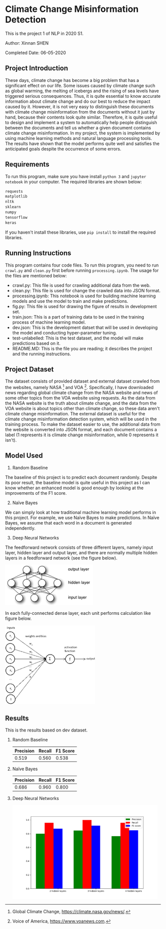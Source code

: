 # Climate Change Misinformation Detection
This is the project 1 of NLP in 2020 S1.

Author: Xinnan SHEN

Completed Date: 06-05-2020

## Project Introduction
These days, climate change has become a big problem that has a significant effect on our life. Some issues caused by climate change such as global warming, the melting of icebergs and the rising of sea levels have triggered serious consequences. Thus, it is quite essential to know accurate information about climate change and do our best to reduce the impact caused by it. However, it is not very easy to distinguish these documents with climate change misinformation from the documents without it just by hand, because their contents look quite similar. Therefore, it is quite useful to design and implement a system to automatically help people distinguish between the documents and tell us whether a given document contains climate change misinformation. In my project, the system is implemented by using machine learning methods and natural language processing tools. The results have shown that the model performs quite well and satisfies the anticipated goals despite the occurrence of some errors.

## Requirements

To run this program, make sure you have install `python 3` and `jupyter notebook` in your computer. The required libraries are shown below:

```python
requests
matplotlib
nltk
sklearn
numpy
tensorflow
keras
```

If you haven't install these libraries, use `pip install` to install the required libraries.

## Running Instructions

This program contains four code files. To run this program, you need to run `crawl.py` and `clean.py` first before running `processing.ipynb`. The usage for the files are mentioned below:

- crawl.py: This file is used for crawling additional data from the web.
- clean.py: This file is used for change the crawled data into JSON format.
- processing.ipynb: This notebook is used for building machine learning models and use the model to train and make predictions.
- fig.py: This file is used for drawing the figure of results in development set.
- train.json: This is a part of training data to be used in the training process of machine learning model.
- dev.json: This is the development datset that will be used in developing the model and conducting hyper-parameter tuning.
- test-unlabelled: This is the test dataset, and the model will make predictions based on it.
- README.MD: This is the file you are reading; it describes the project and the running instructions.

## Project Dataset
The dataset consists of provided dataset and external dataset crawled from the websites, namely NASA [^1]  and VOA [^2]. Specifically, I have downloaded news regarding global climate change from the NASA website and news of some other topics from the VOA website using requests. As the data from the NASA website is the truth about climate change, and the data from the VOA website is about topics other than climate change, so these data aren't climate change misinformation. The external dataset is useful for the climate change misinformation detection system, which will be used in the training process. To make the dataset easier to use, the additional data from the website is converted into JSON format, and each document contains a label (1 represents it is climate change misinformation, while 0 represents it isn't).

[^1]: Global Climate Change, https://climate.nasa.gov/news/.
[^2]: Voice of America, https://www.voanews.com.



## Model Used
1. Random Baseline

The baseline of this project is to predict each document randomly. Despite its poor result, the baseline model is quite useful in this project as I can know whether an enhanced model is good enough by looking at the improvements of the F1 score.

2. Naïve Bayes

We can simply look at how traditional machine learning model performs in this project. For example, we use Naïve Bayes to make predictions. In Naïve Bayes, we assume that each word in a document is generated independently.

3. Deep Neural Networks

The feedforward network consists of three different layers, namely input layer, hidden layer and output layer, and there are normally multiple hidden layers in a feedforward network (see the figure below). 

![2](2.png)

In each fully-connected dense layer, each unit performs calculation like figure below. 

<img src="1.png" alt="1" style="zoom:67%;" />

## Results

This is the results based on dev dataset.

1. Random Baseline

   | Precision | Recall | F1 Score |
   | --------- | ------ | -------- |
   | 0.519     | 0.560  | 0.538    |

2. Naïve Bayes

   | Precision | Recall | F1 Score |
   | --------- | ------ | -------- |
   | 0.686     | 0.960  | 0.800    |

3. Deep Neural Networks

   <img src="3.png" alt="3" style="zoom: 50%;" />
